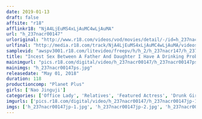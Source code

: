 ```yaml
---
date: 2019-01-13
draft: false
affsite: "r18"
afflinkr18: "NjA4LjEuMS4xLjAuMC4wLjAuMA"
url: "h_237nacr00147"
urloriginal: "http://www.r18.com/videos/vod/movies/detail/-/id=h_237nacr00147"
urlfinal: "http://media.r18.com/track/NjA4LjEuMS4xLjAuMC4wLjAuMA/videos/vod/movies/detail/-/id=h_237nacr00147"
samplevid: "awspv3001.r18.com/litevideo/freepv/h/h_2/h_237nacr147/h_237nacr147_dmb_w.mp4"
title: "Incest Sex Between A Father And Daughter I Have A Drinking Problem, And Can't Leave My Parents' House, And Always Causing Problems For My Dad And So, One Day... Nao Jinguji"
mainimgurl: "pics.r18.com/digital/video/h_237nacr00147/h_237nacr00147ps.jpg"
mainimgs: "h_237nacr00147ps.jpg"
releasedate: "May 01, 2018"
duration: 118
productioncomp: "Planet Plus"
girls: ['Nao Jinguji']
categories: ['Office Lady', 'Relatives', 'Featured Actress', 'Drunk Girl', 'Creampie', 'Masturbation', 'Hi-Def']
imgurls: ['pics.r18.com/digital/video/h_237nacr00147/h_237nacr00147jp-1.jpg', 'pics.r18.com/digital/video/h_237nacr00147/h_237nacr00147jp-2.jpg', 'pics.r18.com/digital/video/h_237nacr00147/h_237nacr00147jp-3.jpg', 'pics.r18.com/digital/video/h_237nacr00147/h_237nacr00147jp-4.jpg', 'pics.r18.com/digital/video/h_237nacr00147/h_237nacr00147jp-5.jpg', 'pics.r18.com/digital/video/h_237nacr00147/h_237nacr00147jp-6.jpg', 'pics.r18.com/digital/video/h_237nacr00147/h_237nacr00147jp-7.jpg', 'pics.r18.com/digital/video/h_237nacr00147/h_237nacr00147jp-8.jpg', 'pics.r18.com/digital/video/h_237nacr00147/h_237nacr00147jp-9.jpg', 'pics.r18.com/digital/video/h_237nacr00147/h_237nacr00147jp-10.jpg', 'pics.r18.com/digital/video/h_237nacr00147/h_237nacr00147jp-11.jpg', 'pics.r18.com/digital/video/h_237nacr00147/h_237nacr00147jp-12.jpg', 'pics.r18.com/digital/video/h_237nacr00147/h_237nacr00147jp-13.jpg', 'pics.r18.com/digital/video/h_237nacr00147/h_237nacr00147jp-14.jpg', 'pics.r18.com/digital/video/h_237nacr00147/h_237nacr00147jp-15.jpg', 'pics.r18.com/digital/video/h_237nacr00147/h_237nacr00147jp-16.jpg', 'pics.r18.com/digital/video/h_237nacr00147/h_237nacr00147jp-17.jpg', 'pics.r18.com/digital/video/h_237nacr00147/h_237nacr00147jp-18.jpg', 'pics.r18.com/digital/video/h_237nacr00147/h_237nacr00147jp-19.jpg', 'pics.r18.com/digital/video/h_237nacr00147/h_237nacr00147jp-20.jpg']
imgs: ['h_237nacr00147jp-1.jpg', 'h_237nacr00147jp-2.jpg', 'h_237nacr00147jp-3.jpg', 'h_237nacr00147jp-4.jpg', 'h_237nacr00147jp-5.jpg', 'h_237nacr00147jp-6.jpg', 'h_237nacr00147jp-7.jpg', 'h_237nacr00147jp-8.jpg', 'h_237nacr00147jp-9.jpg', 'h_237nacr00147jp-10.jpg', 'h_237nacr00147jp-11.jpg', 'h_237nacr00147jp-12.jpg', 'h_237nacr00147jp-13.jpg', 'h_237nacr00147jp-14.jpg', 'h_237nacr00147jp-15.jpg', 'h_237nacr00147jp-16.jpg', 'h_237nacr00147jp-17.jpg', 'h_237nacr00147jp-18.jpg', 'h_237nacr00147jp-19.jpg', 'h_237nacr00147jp-20.jpg']
---
```

